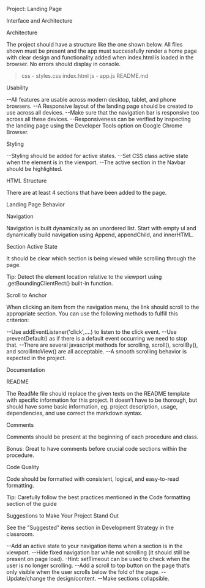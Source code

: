 Project: Landing Page

Interface and Architecture

Architecture

The project should have a structure like the one shown below. All files shown must be present and the app must successfully render a home page with clear design and functionality added when index.html is loaded in the browser. No errors should display in console.

>css
    - styles.css
index.html
>js
    - app.js
README.md

Usability

--All features are usable across modern desktop, tablet, and phone browsers.
--A Responsive layout of the landing page should be created to use across all devices.
--Make sure that the navigation bar is responsive too across all these devices.
--Responsiveness can be verified by inspecting the landing page using the Developer Tools option on Google Chrome Browser.

Styling

--Styling should be added for active states.
--Set CSS class active state when the element is in the viewport.
--The active section in the Navbar should be highlighted.

HTML Structure

There are at least 4 sections that have been added to the page.

Landing Page Behavior

Navigation

Navigation is built dynamically as an unordered list. Start with empty ul and dynamically build navigation using Append, appendChild, and innerHTML.

Section Active State

It should be clear which section is being viewed while scrolling through the page.

Tip: Detect the element location relative to the viewport using .getBoundingClientRect() built-in function.

Scroll to Anchor

When clicking an item from the navigation menu, the link should scroll to the appropriate section. You can use the following methods to fulfill this criterion:

--Use addEventListener('click',....) to listen to the click event.
--Use preventDefault() as if there is a default event occurring we need to stop that.
--There are several javascript methods for scrolling, scroll(), scrollBy(), and scrollIntoView() are all acceptable.
--A smooth scrolling behavior is expected in the project.

Documentation

README

The ReadMe file should replace the given texts on the README template with specific information for this project. It doesn’t have to be thorough, but should have some basic information, eg. project description, usage, dependencies, and use correct the markdown syntax.

Comments

Comments should be present at the beginning of each procedure and class.

Bonus: Great to have comments before crucial code sections within the procedure.

Code Quality

Code should be formatted with consistent, logical, and easy-to-read formatting.

Tip: Carefully follow the best practices mentioned in the Code formatting section of the guide


Suggestions to Make Your Project Stand Out

See the "Suggested" items section in Development Strategy in the classroom.

--Add an active state to your navigation items when a section is in the viewport.
--Hide fixed navigation bar while not scrolling (it should still be present on page load).
    -Hint: setTimeout can be used to check when the user is no longer scrolling.
--Add a scroll to top button on the page that’s only visible when the user scrolls below the fold of the page.
--Update/change the design/content.
--Make sections collapsible.